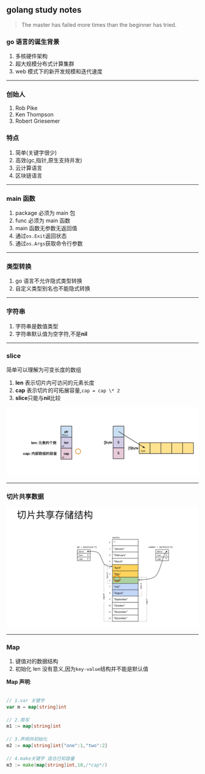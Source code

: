 ## golang study notes

> The master has failed more times than the beginner has tried.

### go 语言的诞生背景

1. 多核硬件架构
2. 超大规模分布式计算集群
3. web 模式下的新开发规模和迭代速度

---

### 创始人

1. Rob Pike
2. Ken Thompson
3. Robert Griesemer

### 特点

1. 简单(关键字很少)
2. 高效(gc,指针,原生支持并发)
3. 云计算语言
4. 区块链语言

---

### main 函数

1. package 必须为 main 包
2. func 必须为 main 函数
3. main 函数无参数无返回值
4. 通过`os.Exit`返回状态
5. 通过`os.Args`获取命令行参数

---

### 类型转换

1. go 语言不允许隐式类型转换
2. 自定义类型别名也不能隐式转换

---

### 字符串

1. 字符串是数值类型
2. 字符串默认值为空字符,不是**nil**

---

### slice

简单可以理解为可变长度的数组

1. **len** 表示切片内可访问的元素长度
2. **cap** 表示切片的可拓展容量,`cap = cap \* 2`
3. **slice**只能与**nil**比较

![切片的数据结构](./src/assets/images/slice.jpg)

---

### 切片共享数据

![slice共享数据](src/assets/images/share-mem-slice.jpg)

---

### Map

1. 键值对的数据结构
2. 初始化 len 没有意义,因为`key-value`结构并不能是默认值

**Map 声明**:

```go

// 1.var 关键字
var m = map[string]int

// 2.简写
m1 := map[string]int

// 3.声明并初始化
m2 := map[string]int{"one":1,"two":2}

// 4.make关键字 适合已知容量
m3 := make(map[string]int,10,/*cap*/)

```
